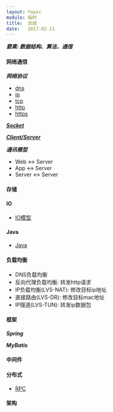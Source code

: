 ```yaml
---
layout: topic
module: 临时
title:  总结
date:   2017-02-11
---
```


***要素: 数据结构、算法、通信***

#### 网络通信

***网络协议***

* [dns](/topic/network/dns.html)
* [ip](/topic/network/ip.html)
* [tcp](/topic/network/tcp.html)
* [http](/topic/network/http.html)
* [https](/topic/network/https.html)

***[Socket](/topic/linux/socket.html)***

***[Client/Server](/topic/network/client-server.html)***

***通讯模型***

* Web <-> Server
* App <-> Server
* Server <-> Server

#### 存储

#### IO

* [IO模型](/topic/linux/io-model.html)

#### Java

* [Java](/topic/java/java.html)

#### 负载均衡

* DNS负载均衡
* 反向代理负载均衡: 转发http请求
* IP负载均衡(LVS-NAT): 修改目标ip地址
* 直接路由(LVS-DR): 修改目标mac地址
* IP隧道(LVS-TUN): 转发ip数据包

#### 框架

***Spring***

***MyBatis***

#### 中间件

#### 分布式

* [RPC](/topic/middleware/rpc.html)

#### 架构
